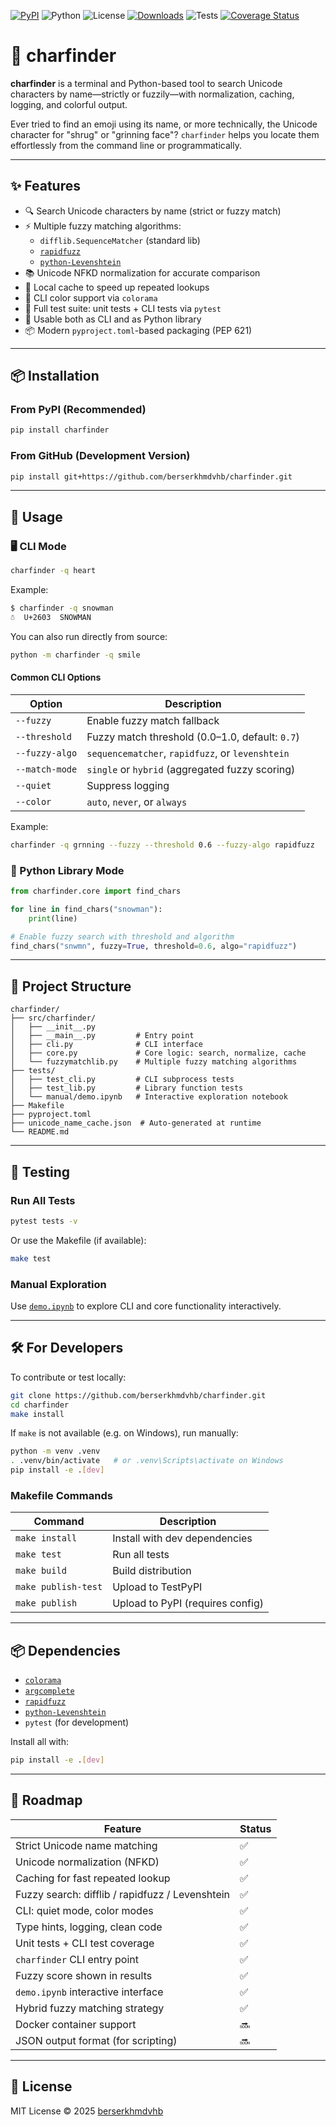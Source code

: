 [![PyPI](https://img.shields.io/pypi/v/charfinder)](https://pypi.org/project/charfinder/)
![Python](https://img.shields.io/pypi/pyversions/charfinder)
![License](https://img.shields.io/github/license/berserkhmdvhb/charfinder)
[![Downloads](https://static.pepy.tech/badge/charfinder/month)](https://pepy.tech/project/charfinder)
![Tests](https://github.com/berserkhmdvhb/charfinder/actions/workflows/tests.yml/badge.svg)
[![Coverage Status](https://coveralls.io/repos/github/berserkhmdvhb/charfinder/badge.svg?branch=main)](https://coveralls.io/github/berserkhmdvhb/charfinder?branch=main)


# 🔎 charfinder

**charfinder** is a terminal and Python-based tool to search Unicode characters by name—strictly or fuzzily—with normalization, caching, logging, and colorful output.  

Ever tried to find an emoji using its name, or more technically, the Unicode character for "shrug" or "grinning face"? `charfinder` helps you locate them effortlessly from the command line or programmatically.

---

## ✨ Features

- 🔍 Search Unicode characters by name (strict or fuzzy match)
- ⚡ Multiple fuzzy matching algorithms:
  - `difflib.SequenceMatcher` (standard lib)
  - [`rapidfuzz`](https://github.com/maxbachmann/RapidFuzz)
  - [`python-Levenshtein`](https://github.com/ztane/python-Levenshtein)
- 📚 Unicode NFKD normalization for accurate comparison
- 💾 Local cache to speed up repeated lookups
- 🎨 CLI color support via `colorama`
- 🧪 Full test suite: unit tests + CLI tests via `pytest`
- 🐍 Usable both as CLI and as Python library
- 📦 Modern `pyproject.toml`-based packaging (PEP 621)

---

## 📦 Installation

### From PyPI (Recommended)

```bash
pip install charfinder
```

### From GitHub (Development Version)

```bash
pip install git+https://github.com/berserkhmdvhb/charfinder.git
```

---

## 🚀 Usage

### 🖥 CLI Mode

```bash
charfinder -q heart
```

Example:

```bash
$ charfinder -q snowman
☃  U+2603  SNOWMAN
```

You can also run directly from source:

```bash
python -m charfinder -q smile
```

#### Common CLI Options

| Option            | Description                                                 |
|-------------------|-------------------------------------------------------------|
| `--fuzzy`         | Enable fuzzy match fallback                                 |
| `--threshold`     | Fuzzy match threshold (0.0–1.0, default: `0.7`)             |
| `--fuzzy-algo`    | `sequencematcher`, `rapidfuzz`, or `levenshtein`           |
| `--match-mode`    | `single` or `hybrid` (aggregated fuzzy scoring)            |
| `--quiet`         | Suppress logging                                           |
| `--color`         | `auto`, `never`, or `always`                               |

Example:

```bash
charfinder -q grnning --fuzzy --threshold 0.6 --fuzzy-algo rapidfuzz
```

### 🐍 Python Library Mode

```python
from charfinder.core import find_chars

for line in find_chars("snowman"):
    print(line)

# Enable fuzzy search with threshold and algorithm
find_chars("snwmn", fuzzy=True, threshold=0.6, algo="rapidfuzz")
```

---

## 📂 Project Structure

```
charfinder/
├── src/charfinder/
│   ├── __init__.py
│   ├── __main__.py         # Entry point
│   ├── cli.py              # CLI interface
│   ├── core.py             # Core logic: search, normalize, cache
│   └── fuzzymatchlib.py    # Multiple fuzzy matching algorithms
├── tests/
│   ├── test_cli.py         # CLI subprocess tests
│   ├── test_lib.py         # Library function tests
│   └── manual/demo.ipynb   # Interactive exploration notebook
├── Makefile
├── pyproject.toml
├── unicode_name_cache.json  # Auto-generated at runtime
└── README.md
```

---

## 🧪 Testing

### Run All Tests

```bash
pytest tests -v
```

Or use the Makefile (if available):

```bash
make test
```

### Manual Exploration

Use [`demo.ipynb`](https://github.com/berserkhmdvhb/charfinder/blob/main/tests/manual/demo.ipynb) to explore CLI and core functionality interactively.

---

## 🛠 For Developers

To contribute or test locally:

```bash
git clone https://github.com/berserkhmdvhb/charfinder.git
cd charfinder
make install
```

If `make` is not available (e.g. on Windows), run manually:

```bash
python -m venv .venv
. .venv/bin/activate   # or .venv\Scripts\activate on Windows
pip install -e .[dev]
```

### Makefile Commands

| Command         | Description                      |
|----------------|----------------------------------|
| `make install` | Install with dev dependencies    |
| `make test`    | Run all tests                    |
| `make build`   | Build distribution               |
| `make publish-test` | Upload to TestPyPI         |
| `make publish` | Upload to PyPI (requires config) |

---

## 📦 Dependencies

- [`colorama`](https://pypi.org/project/colorama/)
- [`argcomplete`](https://pypi.org/project/argcomplete/)
- [`rapidfuzz`](https://pypi.org/project/rapidfuzz/)
- [`python-Levenshtein`](https://pypi.org/project/python-Levenshtein/)
- `pytest` (for development)

Install all with:

```bash
pip install -e .[dev]
```

---

## 📌 Roadmap

| Feature                                         | Status |
|------------------------------------------------|--------|
| Strict Unicode name matching                   | ✅     |
| Unicode normalization (NFKD)                   | ✅     |
| Caching for fast repeated lookup               | ✅     |
| Fuzzy search: difflib / rapidfuzz / Levenshtein| ✅     |
| CLI: quiet mode, color modes                   | ✅     |
| Type hints, logging, clean code                | ✅     |
| Unit tests + CLI test coverage                 | ✅     |
| `charfinder` CLI entry point                   | ✅     |
| Fuzzy score shown in results                   | ✅     |
| `demo.ipynb` interactive interface             | ✅     |
| Hybrid fuzzy matching strategy                 | ✅     |
| Docker container support                       | 🔜     |
| JSON output format (for scripting)             | 🔜     |

---

## 🧾 License

MIT License © 2025 [berserkhmdvhb](https://github.com/berserkhmdvhb)
